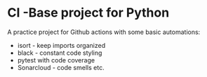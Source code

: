 # CI -Base project for Python
A practice project for Github actions with some basic automations:
- isort - keep imports organized
- black - constant code styling
- pytest with code coverage
- Sonarcloud - code smells etc.
